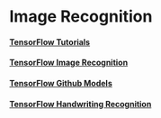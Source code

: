 # Image Recognition

#### [TensorFlow Tutorials](https://www.tensorflow.org/tutorials/)
#### [TensorFlow Image Recognition](https://www.tensorflow.org/tutorials/image_recognition)
#### [TensorFlow Github Models](https://github.com/tensorflow/models)
#### [TensorFlow Handwriting Recognition](https://www.tensorflow.org/tutorials/layers)
